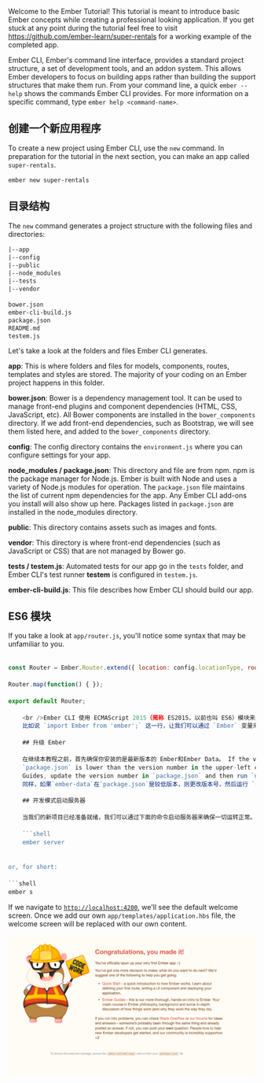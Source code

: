 Welcome to the Ember Tutorial! This tutorial is meant to introduce basic Ember concepts while creating a professional looking application. If you get stuck at any point during the tutorial feel free to visit <https://github.com/ember-learn/super-rentals> for a working example of the completed app.

Ember CLI, Ember's command line interface, provides a standard project structure, a set of development tools, and an addon system. This allows Ember developers to focus on building apps rather than building the support structures that make them run. From your command line, a quick `ember --help` shows the commands Ember CLI provides. For more information on a specific command, type `ember help <command-name>`.

## 创建一个新应用程序

To create a new project using Ember CLI, use the `new` command. In preparation for the tutorial in the next section, you can make an app called `super-rentals`.

```shell
ember new super-rentals
```

## 目录结构

The `new` command generates a project structure with the following files and directories:

```text
|--app
|--config
|--public
|--node_modules
|--tests
|--vendor

bower.json
ember-cli-build.js
package.json
README.md
testem.js
```

Let's take a look at the folders and files Ember CLI generates.

**app**: This is where folders and files for models, components, routes, templates and styles are stored. The majority of your coding on an Ember project happens in this folder.

**bower.json**: Bower is a dependency management tool. It can be used to manage front-end plugins and component dependencies (HTML, CSS, JavaScript, etc). All Bower components are installed in the `bower_components` directory. If we add front-end dependencies, such as Bootstrap, we will see them listed here, and added to the `bower_components` directory.

**config**: The config directory contains the `environment.js` where you can configure settings for your app.

**node_modules / package.json**: This directory and file are from npm. npm is the package manager for Node.js. Ember is built with Node and uses a variety of Node.js modules for operation. The `package.json` file maintains the list of current npm dependencies for the app. Any Ember CLI add-ons you install will also show up here. Packages listed in `package.json` are installed in the node_modules directory.

**public**: This directory contains assets such as images and fonts.

**vendor**: This directory is where front-end dependencies (such as JavaScript or CSS) that are not managed by Bower go.

**tests / testem.js**: Automated tests for our app go in the `tests` folder, and Ember CLI's test runner **testem** is configured in `testem.js`.

**ember-cli-build.js**: This file describes how Ember CLI should build our app.

## ES6 模块

If you take a look at `app/router.js`, you'll notice some syntax that may be unfamiliar to you.

```app/router.js import Ember from 'ember'; import config from './config/environment';

const Router = Ember.Router.extend({ location: config.locationType, rootURL: config.rootURL });

Router.map(function() { });

export default Router;

    <br />Ember CLI 使用 ECMAScript 2015（简称 ES2015，以前也叫 ES6）模块来组织应用程序代码。
    比如说 `import Ember from 'ember';` 这一行，让我们可以通过 `Ember` 变量来访问实际的 Ember.js 库。 而 `import config from './config/environment';` 这一行则让我们可以通过 `config` 变量来访问程序的配置数据。 `const` 是一种声明只读变量的方法，以确保该变量的值不会在其它地方被误更改。 在文件的末尾，`export default Router;` 使得此文件中定义的 `Router` 变量可以从应用程序的其它地方来调用。
    
    ## 升级 Ember
    
    在继续本教程之前，首先确保你安装的是最新版本的 Ember和Ember Data。 If the version of `ember-source` in
    `package.json` is lower than the version number in the upper-left corner of these
    Guides, update the version number in `package.json` and then run `npm install`.
    同样，如果`ember-data`在`package.json`是较低版本，则更改版本号，然后运行 `npm install`升级。
    
    ## 开发模式启动服务器
    
    当我们的新项目已经准备就绪，我们可以通过下面的命令启动服务器来确保一切运转正常。
    
    ```shell
    ember server
    

or, for short:

```shell
ember s
```

If we navigate to [`http://localhost:4200`](http://localhost:4200), we'll see the default welcome screen. Once we add our own `app/templates/application.hbs` file, the welcome screen will be replaced with our own content.

![default welcome screen](../../images/ember-cli/default-welcome-page.png)